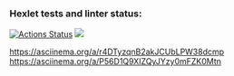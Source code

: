 ### Hexlet tests and linter status:
[![Actions Status](https://github.com/ProNaVy/frontend-project-44/workflows/hexlet-check/badge.svg)](https://github.com/ProNaVy/frontend-project-44/actions)
<a href="https://codeclimate.com/github/ProNaVy/frontend-project-44/maintainability"><img src="https://api.codeclimate.com/v1/badges/54a2054d0391fc6ffb62/maintainability" /></a>

 https://asciinema.org/a/r4DTyzqnB2akJCUbLPW38dcmp
 https://asciinema.org/a/P56D1Q9XIZQyJYzy0mFZK0Mtn